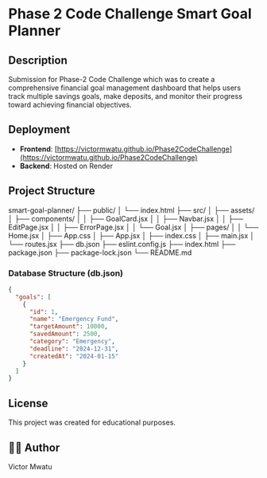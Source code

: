 # Phase 2 Code Challenge Smart Goal Planner 

## Description

Submission for Phase-2 Code Challenge which was to create a comprehensive financial goal management dashboard that helps users track multiple savings goals, make deposits, and monitor their progress toward achieving financial objectives.


## Deployment

- **Frontend**: [https://victormwatu.github.io/Phase2CodeChallenge](https://victormwatu.github.io/Phase2CodeChallenge)
- **Backend**: Hosted on Render

## Project Structure

smart-goal-planner/
├── public/
│   └── index.html
├── src/
│   ├── assets/
│   ├── components/
│   │   ├── GoalCard.jsx
│   │   ├── Navbar.jsx
│   │   ├── EditPage.jsx
│   │   ├── ErrorPage.jsx
│   │   └── Goal.jsx
│   ├── pages/
│   │   └── Home.jsx
│   ├── App.css
│   ├── App.jsx
│   ├── index.css
│   ├── main.jsx
│   └── routes.jsx
├── db.json
├── eslint.config.js
├── index.html
├── package.json
├── package-lock.json
└── README.md

### Database Structure (db.json)

```json
{
  "goals": [
    {
      "id": 1,
      "name": "Emergency Fund",
      "targetAmount": 10000,
      "savedAmount": 2500,
      "category": "Emergency",
      "deadline": "2024-12-31",
      "createdAt": "2024-01-15"
    }
  ]
}
```

## License

This project was created for educational purposes.

## 👨‍💻 Author

Victor Mwatu
